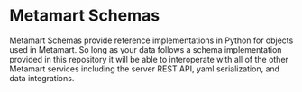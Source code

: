 # Metamart Schemas

Metamart Schemas provide reference implementations in Python for objects used in Metamart.
So long as your data follows a schema implementation provided in this repository it will be able to interoperate with
all of the other Metamart services including the server REST API, yaml serialization, and data integrations.
